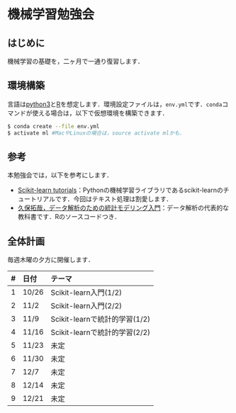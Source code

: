 # 機械学習勉強会

## はじめに

機械学習の基礎を，二ヶ月で一通り復習します．

## 環境構築

言語は[python3](https://www.python.org/)と[R](https://www.r-project.org/)を想定します．環境設定ファイルは，`env.yml`です．`conda`コマンドが使える場合は，以下で仮想環境を構築できます．

```bash
$ conda create --file env.yml
$ activate ml #MacやLinuxの場合は，source activate mlかも．
```

## 参考

本勉強会では，以下を参考にします．

* [Scikit-learn tutorials](http://scikit-learn.org/stable/tutorial/index.html)：Pythonの機械学習ライブラリであるscikit-learnのチュートリアルです．今回はテキスト処理は割愛します．
* [久保拓哉，データ解析のための統計モデリング入門](http://amzn.asia/g3XaAKg)：データ解析の代表的な教科書です．Rのソースコードつき．

## 全体計画

毎週木曜の夕方に開催します．

|#|日付|テーマ|
|:--|:--|:--|
|1|10/26|Scikit-learn入門(1/2)|
|2|11/2|Scikit-learn入門(2/2)|
|3|11/9|Scikit-learnで統計的学習(1/2)|
|4|11/16|Scikit-learnで統計的学習(2/2)|
|5|11/23|未定|
|6|11/30|未定|
|7|12/7|未定|
|8|12/14|未定|
|9|12/21|未定|
